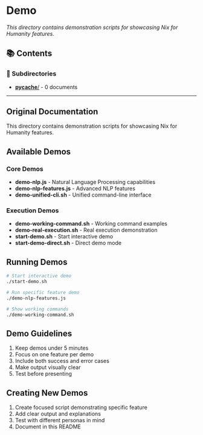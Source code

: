 # Demo

*This directory contains demonstration scripts for showcasing Nix for Humanity features.*

## 📚 Contents


### 📁 Subdirectories

- [__pycache__/](__pycache__/) - 0 documents

---

## Original Documentation


This directory contains demonstration scripts for showcasing Nix for Humanity features.

## Available Demos

### Core Demos
- **demo-nlp.js** - Natural Language Processing capabilities
- **demo-nlp-features.js** - Advanced NLP features
- **demo-unified-cli.sh** - Unified command-line interface

### Execution Demos
- **demo-working-command.sh** - Working command examples
- **demo-real-execution.sh** - Real execution demonstration
- **start-demo.sh** - Start interactive demo
- **start-demo-direct.sh** - Direct demo mode

## Running Demos

```bash
# Start interactive demo
./start-demo.sh

# Run specific feature demo
./demo-nlp-features.js

# Show working commands
./demo-working-command.sh
```

## Demo Guidelines

1. Keep demos under 5 minutes
2. Focus on one feature per demo
3. Include both success and error cases
4. Make output visually clear
5. Test before presenting

## Creating New Demos

1. Create focused script demonstrating specific feature
2. Add clear output and explanations
3. Test with different personas in mind
4. Document in this README